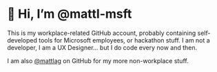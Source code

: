  # 👋 Hi, I’m @mattl-msft

This is my workplace-related GitHub account, probably containing self-developed tools for Microsoft employees, or hackathon stuff.  I am not a developer, I am a UX Designer... but I do code every now and then.

I am also [@mattlag](https://github.com/mattlag) on GitHub for my more non-workplace stuff.
